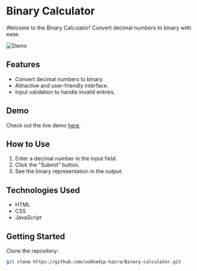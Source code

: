 # Binary Calculator

Welcome to the Binary Calculator! Convert decimal numbers to binary with ease.

![Demo](https://subhadip-hazra.github.io/Binary-calculator/demo.gif)

## Features

- Convert decimal numbers to binary.
- Attractive and user-friendly interface.
- Input validation to handle invalid entries.

## Demo

Check out the live demo [here](https://subhadip-hazra.github.io/Binary-calculator/).

## How to Use

1. Enter a decimal number in the input field.
2. Click the "Submit" button.
3. See the binary representation in the output.

## Technologies Used

- HTML
- CSS
- JavaScript

## Getting Started

Clone the repository:

```bash
git clone https://github.com/subhadip-hazra/Binary-calculator.git
